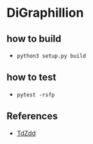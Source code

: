 # DiGraphillion

## how to build

- `python3 setup.py build`

## how to test

- `pytest -rsfp`

## References

- [TdZdd](https://github.com/kunisura/TdZdd)
